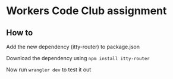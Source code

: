 # Workers Code Club assignment

## How to 

Add the new dependency (itty-router) to package.json

Download the dependency using `npm install itty-router`

Now run `wrangler dev` to test it out